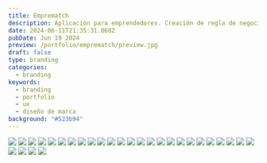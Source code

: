 ```yaml
---
title: Emprematch
description: Aplicación para emprendedores. Creación de regla de negocio, UX e imagen de marca
date: 2024-06-11T21:35:31.068Z
pubDate: Jun 19 2024
preview: /portfolio/emprematch/preview.jpg
draft: false
type: branding
categories:
  - branding
keywords:
  - branding
  - portfolio
  - ux
  - diseño de marca
background: "#523b94"
---
```


![](/portfolio/emprematch/emprematch01.jpg)
![](/portfolio/emprematch/emprematch02.jpg)
![](/portfolio/emprematch/emprematch03.jpg)
![](/portfolio/emprematch/emprematch04.jpg)
![](/portfolio/emprematch/emprematch05.jpg)
![](/portfolio/emprematch/emprematch06.jpg)
![](/portfolio/emprematch/emprematch07.jpg)
![](/portfolio/emprematch/emprematch08.jpg)
![](/portfolio/emprematch/emprematch09.jpg)
![](/portfolio/emprematch/emprematch10.jpg)
![](/portfolio/emprematch/emprematch11.jpg)
![](/portfolio/emprematch/emprematch12.jpg)
![](/portfolio/emprematch/emprematch13.jpg)
![](/portfolio/emprematch/emprematch14.jpg)
![](/portfolio/emprematch/emprematch15.jpg)
![](/portfolio/emprematch/emprematch16.jpg)
![](/portfolio/emprematch/emprematch17.jpg)
![](/portfolio/emprematch/emprematch18.jpg)
![](/portfolio/emprematch/emprematch19.jpg)
![](/portfolio/emprematch/emprematch20.jpg)
![](/portfolio/emprematch/emprematch21.jpg)
![](/portfolio/emprematch/emprematch22.jpg)
![](/portfolio/emprematch/emprematch23.jpg)
![](/portfolio/emprematch/emprematch24.jpg)
![](/portfolio/emprematch/emprematch25.jpg)
![](/portfolio/emprematch/emprematch26.jpg)
![](/portfolio/emprematch/emprematch27.jpg)
![](/portfolio/emprematch/emprematch28.jpg)
![](/portfolio/emprematch/emprematch29.jpg)
